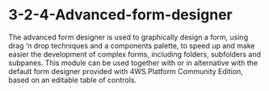 # 3-2-4-Advanced-form-designer

The advanced form designer is used to graphically design a form, using drag ‘n drop techniques and a components palette, to speed up and make easier the development of complex forms, including folders, subfolders and subpanes. This module can be used together with or in alternative with the default form designer provided with 4WS.Platform Community Edition, based on an editable table of controls.

